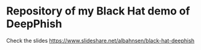 # Repository of my Black Hat demo of DeepPhish

Check the slides https://www.slideshare.net/albahnsen/black-hat-deephish
